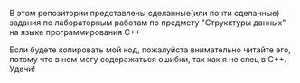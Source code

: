 В этом репозитории представлены сделанные(или почти сделанные) задания по лабораторным работам по предмету "Струкктуры данных" на языке программирования C++

Если будете копировать мой код, пожалуйста внимательно читайте его, потому что в нем могу содеражаться ошибки, так как я не спец в C++. 
Удачи!


